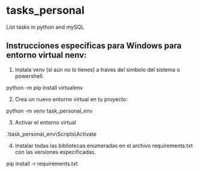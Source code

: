 # tasks_personal
 List tasks in python and mySQL

## Instrucciones específicas para Windows para entorno virtual nenv:

1. Instala venv (si aún no lo tienes) a traves del simbolo del sistema o powershell:

python -m pip install virtualenv

2. Crea un nuevo entorno virtual en tu proyecto:

python -m venv task_personal_env

3. Activar el entorno virtual

.\task_personal_env\Scripts\Activate

4. Instalar todas las bibliotecas enumeradas en el archivo requirements.txt con las versiones especificadas.

pip install -r requirements.txt
